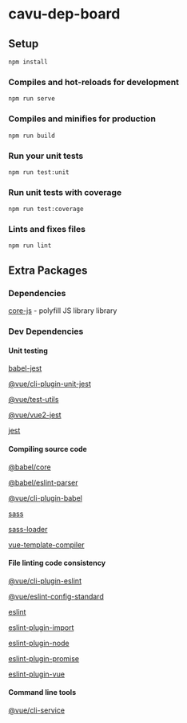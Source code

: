# cavu-dep-board

## Setup
```
npm install
```

### Compiles and hot-reloads for development
```
npm run serve
```

### Compiles and minifies for production
```
npm run build
```

### Run your unit tests
```
npm run test:unit
```

### Run unit tests with coverage
```
npm run test:coverage
```

### Lints and fixes files
```
npm run lint
```

## Extra Packages

### Dependencies

[core-js](https://www.npmjs.com/package/core-js) - polyfill JS library library

### Dev Dependencies

#### Unit testing

[babel-jest](https://www.npmjs.com/package/babel-jest)

[@vue/cli-plugin-unit-jest](https://www.npmjs.com/package/@vue/cli-plugin-unit-jest)

[@vue/test-utils](https://www.npmjs.com/package/@vue/test-utils)

[@vue/vue2-jest](https://www.npmjs.com/package/@vue/vue2-jest)

[jest](https://www.npmjs.com/package/jest)

#### Compiling source code
[@babel/core](https://www.npmjs.com/package/@babel/core)

[@babel/eslint-parser](https://www.npmjs.com/package/@babel/eslint-parser)

[@vue/cli-plugin-babel](https://www.npmjs.com/package/@vue/cli-plugin-babel)

[sass](https://www.npmjs.com/package/sass)

[sass-loader](https://www.npmjs.com/package/sass-loader)

[vue-template-compiler](https://www.npmjs.com/package/vue-template-compiler)

#### File linting code consistency
[@vue/cli-plugin-eslint](https://www.npmjs.com/package/@vue/cli-plugin-eslint)

[@vue/eslint-config-standard](https://www.npmjs.com/package/@vue/eslint-config-standard)

[eslint](https://www.npmjs.com/package/eslint)

[eslint-plugin-import](https://www.npmjs.com/package/eslint-plugin-import)

[eslint-plugin-node](https://www.npmjs.com/package/eslint-plugin-node)

[eslint-plugin-promise](https://www.npmjs.com/package/eslint-plugin-promise)

[eslint-plugin-vue](https://www.npmjs.com/package/eslint-plugin-vue)

#### Command line tools
[@vue/cli-service](https://www.npmjs.com/package/@vue/cli-service)
